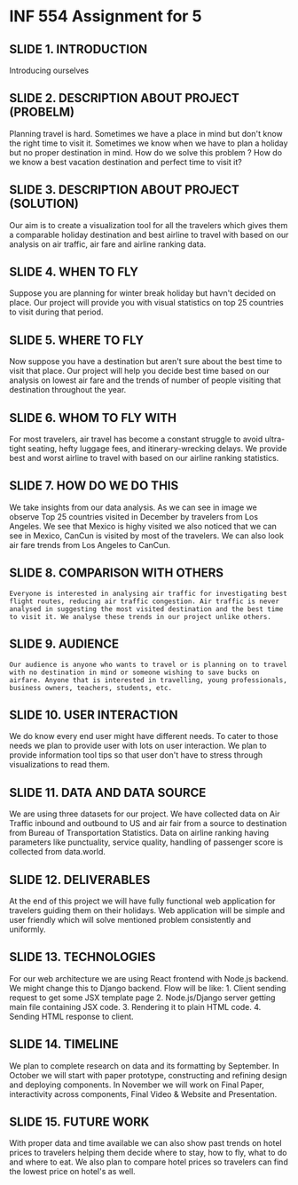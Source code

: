 # INF 554 Assignment for 5

## SLIDE 1. INTRODUCTION

Introducing ourselves

## SLIDE 2. DESCRIPTION ABOUT PROJECT (PROBELM)
	
Planning travel is hard. Sometimes we have a place in mind but don't know the right time to visit it. Sometimes we know when we have to plan a holiday but no proper destination in mind. How do we solve this problem ? How do we know a best vacation destination and perfect time to visit it? 
	
## SLIDE 3. DESCRIPTION ABOUT PROJECT (SOLUTION)
	
Our aim is to create a visualization tool for all the travelers which gives them a comparable holiday destination and best airline to travel with based on our analysis on air traffic, air fare and airline ranking data.
	
## SLIDE 4. WHEN TO FLY
	
Suppose you are planning for winter break holiday but havn't decided on place. Our project will provide you with visual statistics on top 25 countries to visit during that period. 
	
## SLIDE 5. WHERE TO FLY

Now suppose you have a destination but aren't sure about the best time to visit that place. Our project will help you decide best time based on our analysis on lowest air fare and the trends of number of people visiting that destination throughout the year. 

## SLIDE 6. WHOM TO FLY WITH

For most travelers, air travel has become a constant struggle to avoid ultra-tight seating, hefty luggage fees, and itinerary-wrecking delays. We provide best and worst airline to travel with based on our airline ranking statistics.

## SLIDE 7. HOW DO WE DO THIS
	
We take insights from our data analysis. As we can see in image we observe Top 25 countries visited in December by travelers from Los Angeles. We see that Mexico is highy visited we also noticed that we can see in Mexico, CanCun is visited by most of the travelers. We can also look air fare trends from Los Angeles to CanCun. 
	
## SLIDE 8. COMPARISON WITH OTHERS

	Everyone is interested in analysing air traffic for investigating best flight routes, reducing air traffic congestion. Air traffic is never analysed in suggesting the most visited destination and the best time to visit it. We analyse these trends in our project unlike others.
	
## SLIDE 9. AUDIENCE 

	Our audience is anyone who wants to travel or is planning on to travel with no destination in mind or someone wishing to save bucks on airfare. Anyone that is interested in travelling, young professionals, business owners, teachers, students, etc.

## SLIDE 10. USER INTERACTION 

We do know every end user might have different needs. To cater to those needs we plan to provide user with lots on user interaction. We plan to provide information tool tips so that user don't have to stress through visualizations to read them.

## SLIDE 11. DATA AND DATA SOURCE

We are using three datasets for our project. We have collected data on Air Traffic inbound and outbound to US and air fair from a source to destination from Bureau of Transportation Statistics. Data on airline ranking having parameters like punctuality, service quality, handling of passenger score is collected from data.world. 

## SLIDE 12. DELIVERABLES
	
At the end of this project we will have fully functional web application for travelers guiding them on their holidays. Web application will be simple and user friendly which will solve mentioned problem consistently and uniformly.

## SLIDE 13. TECHNOLOGIES

For our web architecture we are using React frontend with Node.js backend. We might change this to Django backend.
Flow will be like:
	1. Client sending request to get some JSX template page
	2. Node.js/Django server getting main file containing JSX code.
	3. Rendering it to plain HTML code.
	4. Sending HTML response to client.

## SLIDE 14. TIMELINE

We plan to complete research on data and its formatting by September. In October we will start with paper prototype, constructing and refining design and deploying components. In November we will work on Final Paper, interactivity across components, Final Video & Website and Presentation.

## SLIDE 15. FUTURE WORK

With proper data and time available we can also show past trends on hotel prices to travelers helping them decide where to stay, how to fly, what to do and where to eat. We also plan to compare hotel prices so travelers can find the lowest price on hotel's as well.
